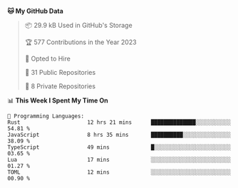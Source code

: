 <!--START_SECTION:waka-->
**🐱 My GitHub Data** 

> 📦 29.9 kB Used in GitHub's Storage 
 > 
> 🏆 577 Contributions in the Year 2023
 > 
> 💼 Opted to Hire
 > 
> 📜 31 Public Repositories 
 > 
> 🔑 8 Private Repositories 
 > 
📊 **This Week I Spent My Time On** 

```text
💬 Programming Languages: 
Rust                     12 hrs 21 mins      ██████████████░░░░░░░░░░░   54.81 % 
JavaScript               8 hrs 35 mins       ██████████░░░░░░░░░░░░░░░   38.09 % 
TypeScript               49 mins             █░░░░░░░░░░░░░░░░░░░░░░░░   03.65 % 
Lua                      17 mins             ░░░░░░░░░░░░░░░░░░░░░░░░░   01.27 % 
TOML                     12 mins             ░░░░░░░░░░░░░░░░░░░░░░░░░   00.90 % 
```


<!--END_SECTION:waka-->
